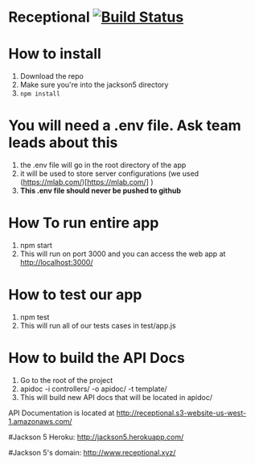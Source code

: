 # Receptional [![Build Status](https://travis-ci.org/denniskkim/jackson5.svg?branch=master)](https://travis-ci.org/denniskkim/jackson5.svg?branch=master)

# How to install
1. Download the repo
2. Make sure you're into the jackson5 directory 
3. `npm install`


# You will need a .env file. Ask team leads about this
1. the .env file will go in the root directory of the app
2. it will be used to store server configurations (we used (https://mlab.com/)[https://mlab.com/] )
3. __This .env file should never be pushed to github__

# How To run entire app 
1. npm start
2. This will run on port 3000 and you can access the web app at <http://localhost:3000/>

# How to test our app
1. npm test
2. This will run all of our tests cases in test/app.js

# How to build the API Docs
1. Go to the root of the project
2. apidoc -i controllers/ -o apidoc/ -t template/ 
3. This will build new API docs that will be located in apidoc/

API Documentation is located at <http://receptional.s3-website-us-west-1.amazonaws.com/>

#Jackson 5 Heroku: http://jackson5.herokuapp.com/

#Jackson 5's domain: http://www.receptional.xyz/
